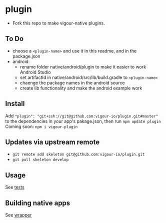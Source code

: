 # plugin
- Fork this repo to make vigour-native plugins.

## To Do
- choose a `<plugin-name>` and use it in this readme, and in the package.json
- android:
  - rename folder native/android/plugin to make it easier to work Android Studio
  - set artifactId in native/android/src/lib/build.gradle to `<plugin-name>`
  - chaenge the package names in the android source
  - create lib functionality and make the android example work

## Install
Add `"plugin": "git+ssh://git@github.com:vigour-io/plugin.git#master"` to the dependencies in your app's pakage.json, then run `npm update plugin`
Coming soon: `npm i vigour-plugin`

## Updates via upstream remote
- `git remote add skeleton git@github.com:vigour-io/plugin.git`
- `git pull skeleton develop`

## Usage
See [tests](test)

## Building native apps
See [wrapper](http://github.com/vigour-io/vigour-native)
